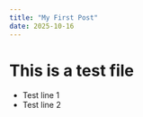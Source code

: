 ```yaml
---
title: "My First Post"
date: 2025-10-16
---
```


# This is a test file

- Test line 1
- Test line 2
